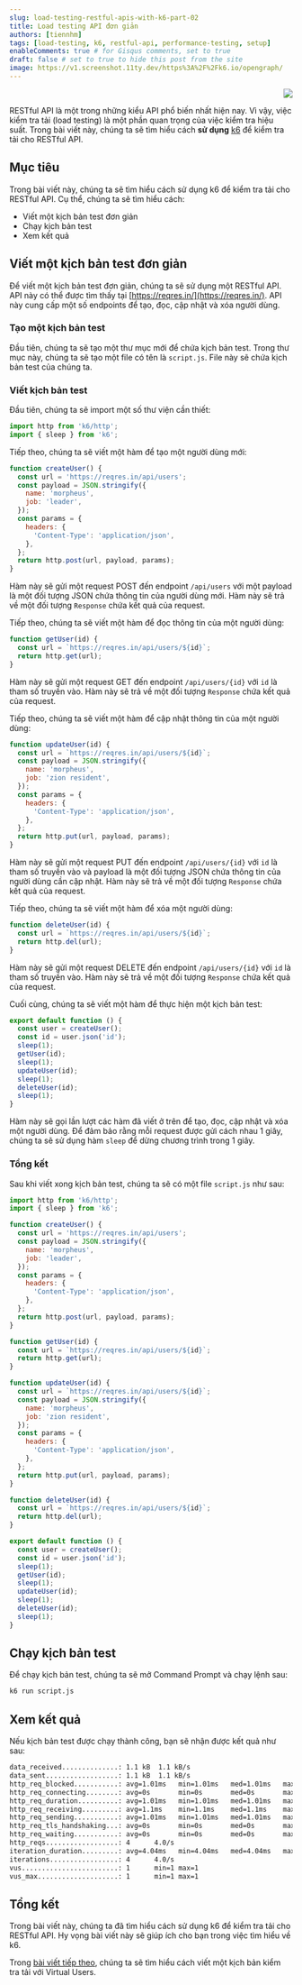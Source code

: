 ```yaml
---
slug: load-testing-restful-apis-with-k6-part-02
title: Load testing API đơn giản
authors: [tiennhm]
tags: [load-testing, k6, restful-api, performance-testing, setup]
enableComments: true # for Gisqus comments, set to true
draft: false # set to true to hide this post from the site
image: https://v1.screenshot.11ty.dev/https%3A%2F%2Fk6.io/opengraph/
---
```


<p align="right">
    <img src="https://api.visitorbadge.io/api/visitors?path=https%3A%2F%2Ftiennhm.github.io%2Fblog%2Fload-testing-restful-apis-with-k6-part-02&label=⚪Views&labelColor=%2337d67a&countColor=%23555555&style=flat&labelStyle=upper" loading='lazy' decoding='async'/>
</p>

RESTful API là một trong những kiểu API phổ biến nhất hiện nay. Vì vậy, việc kiểm tra tải (load testing) là một phần quan trọng của việc kiểm tra hiệu suất. Trong bài viết này, chúng ta sẽ tìm hiểu cách **sử dụng** [k6](https://k6.io) để kiểm tra tải cho RESTful API.

<!--truncate-->

## Mục tiêu

Trong bài viết này, chúng ta sẽ tìm hiểu cách sử dụng k6 để kiểm tra tải cho RESTful API. Cụ thể, chúng ta sẽ tìm hiểu cách:

- Viết một kịch bản test đơn giản
- Chạy kịch bản test
- Xem kết quả

## Viết một kịch bản test đơn giản

Để viết một kịch bản test đơn giản, chúng ta sẽ sử dụng một RESTful API. API này có thể được tìm thấy tại [https://reqres.in/](https://reqres.in/). API này cung cấp một số endpoints để tạo, đọc, cập nhật và xóa người dùng.

### Tạo một kịch bản test

Đầu tiên, chúng ta sẽ tạo một thư mục mới để chứa kịch bản test. Trong thư mục này, chúng ta sẽ tạo một file có tên là `script.js`. File này sẽ chứa kịch bản test của chúng ta.

### Viết kịch bản test

Đầu tiên, chúng ta sẽ import một số thư viện cần thiết:

```js
import http from 'k6/http';
import { sleep } from 'k6';
```

Tiếp theo, chúng ta sẽ viết một hàm để tạo một người dùng mới:

```js
function createUser() {
  const url = 'https://reqres.in/api/users';
  const payload = JSON.stringify({
    name: 'morpheus',
    job: 'leader',
  });
  const params = {
    headers: {
      'Content-Type': 'application/json',
    },
  };
  return http.post(url, payload, params);
}
```

Hàm này sẽ gửi một request POST đến endpoint `/api/users` với một payload là một đối tượng JSON chứa thông tin của người dùng mới. Hàm này sẽ trả về một đối tượng `Response` chứa kết quả của request.

Tiếp theo, chúng ta sẽ viết một hàm để đọc thông tin của một người dùng:

```js
function getUser(id) {
  const url = `https://reqres.in/api/users/${id}`;
  return http.get(url);
}
```

Hàm này sẽ gửi một request GET đến endpoint `/api/users/{id}` với `id` là tham số truyền vào. Hàm này sẽ trả về một đối tượng `Response` chứa kết quả của request.

Tiếp theo, chúng ta sẽ viết một hàm để cập nhật thông tin của một người dùng:

```js
function updateUser(id) {
  const url = `https://reqres.in/api/users/${id}`;
  const payload = JSON.stringify({
    name: 'morpheus',
    job: 'zion resident',
  });
  const params = {
    headers: {
      'Content-Type': 'application/json',
    },
  };
  return http.put(url, payload, params);
}
```

Hàm này sẽ gửi một request PUT đến endpoint `/api/users/{id}` với `id` là tham số truyền vào và payload là một đối tượng JSON chứa thông tin của người dùng cần cập nhật. Hàm này sẽ trả về một đối tượng `Response` chứa kết quả của request.

Tiếp theo, chúng ta sẽ viết một hàm để xóa một người dùng:

```js
function deleteUser(id) {
  const url = `https://reqres.in/api/users/${id}`;
  return http.del(url);
}
```

Hàm này sẽ gửi một request DELETE đến endpoint `/api/users/{id}` với `id` là tham số truyền vào. Hàm này sẽ trả về một đối tượng `Response` chứa kết quả của request.

Cuối cùng, chúng ta sẽ viết một hàm để thực hiện một kịch bản test:

```js
export default function () {
  const user = createUser();
  const id = user.json('id');
  sleep(1);
  getUser(id);
  sleep(1);
  updateUser(id);
  sleep(1);
  deleteUser(id);
  sleep(1);
}
```

Hàm này sẽ gọi lần lượt các hàm đã viết ở trên để tạo, đọc, cập nhật và xóa một người dùng. Để đảm bảo rằng mỗi request được gửi cách nhau 1 giây, chúng ta sẽ sử dụng hàm `sleep` để dừng chương trình trong 1 giây.

### Tổng kết

Sau khi viết xong kịch bản test, chúng ta sẽ có một file `script.js` như sau:

```js
import http from 'k6/http';
import { sleep } from 'k6';

function createUser() {
  const url = 'https://reqres.in/api/users';
  const payload = JSON.stringify({
    name: 'morpheus',
    job: 'leader',
  });
  const params = {
    headers: {
      'Content-Type': 'application/json',
    },
  };
  return http.post(url, payload, params);
}

function getUser(id) {
  const url = `https://reqres.in/api/users/${id}`;
  return http.get(url);
}

function updateUser(id) {
  const url = `https://reqres.in/api/users/${id}`;
  const payload = JSON.stringify({
    name: 'morpheus',
    job: 'zion resident',
  });
  const params = {
    headers: {
      'Content-Type': 'application/json',
    },
  };
  return http.put(url, payload, params);
}

function deleteUser(id) {
  const url = `https://reqres.in/api/users/${id}`;
  return http.del(url);
}

export default function () {
  const user = createUser();
  const id = user.json('id');
  sleep(1);
  getUser(id);
  sleep(1);
  updateUser(id);
  sleep(1);
  deleteUser(id);
  sleep(1);
}
```

## Chạy kịch bản test

Để chạy kịch bản test, chúng ta sẽ mở Command Prompt và chạy lệnh sau:

```bash
k6 run script.js
```

## Xem kết quả

Nếu kịch bản test được chạy thành công, bạn sẽ nhận được kết quả như sau:

```bash
data_received..............: 1.1 kB  1.1 kB/s
data_sent..................: 1.1 kB  1.1 kB/s
http_req_blocked...........: avg=1.01ms   min=1.01ms   med=1.01ms   max=1.01ms   p(90)=1.01ms   p(95)=1.01ms
http_req_connecting........: avg=0s       min=0s       med=0s       max=0s       p(90)=0s       p(95)=0s
http_req_duration..........: avg=1.01ms   min=1.01ms   med=1.01ms   max=1.01ms   p(90)=1.01ms   p(95)=1.01ms
http_req_receiving.........: avg=1.1ms    min=1.1ms    med=1.1ms    max=1.1ms    p(90)=1.1ms    p(95)=1.1ms
http_req_sending...........: avg=1.01ms   min=1.01ms   med=1.01ms   max=1.01ms   p(90)=1.01ms   p(95)=1.01ms
http_req_tls_handshaking...: avg=0s       min=0s       med=0s       max=0s       p(90)=0s       p(95)=0s
http_req_waiting...........: avg=0s       min=0s       med=0s       max=0s       p(90)=0s       p(95)=0s
http_reqs..................: 4      4.0/s
iteration_duration.........: avg=4.04ms   min=4.04ms   med=4.04ms   max=4.04ms   p(90)=4.04ms   p(95)=4.04ms
iterations.................: 4      4.0/s
vus........................: 1      min=1 max=1
vus_max....................: 1      min=1 max=1
```

## Tổng kết

Trong bài viết này, chúng ta đã tìm hiểu cách sử dụng k6 để kiểm tra tải cho RESTful API. Hy vọng bài viết này sẽ giúp ích cho bạn trong việc tìm hiểu về k6.

Trong [bài viết tiếp theo](./part-03.md), chúng ta sẽ tìm hiểu cách viết một kịch bản kiểm tra tải với Virtual Users.